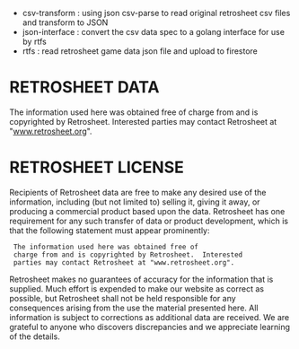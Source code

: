 - csv-transform : using json csv-parse to read original retrosheet csv files and transform to JSON
- json-interface : convert the csv data spec to a golang interface for use by rtfs
- rtfs : read retrosheet game data json file and upload to firestore

# RETROSHEET DATA

 The information used here was obtained free of
 charge from and is copyrighted by Retrosheet.  Interested
 parties may contact Retrosheet at "www.retrosheet.org".

# RETROSHEET LICENSE

Recipients of Retrosheet data are free to make any desired use of
the information, including (but not limited to) selling it,
giving it away, or producing a commercial product based upon the
data. Retrosheet has one requirement for any such transfer of
data or product development, which is that the following
statement must appear prominently:

     The information used here was obtained free of
     charge from and is copyrighted by Retrosheet.  Interested
     parties may contact Retrosheet at "www.retrosheet.org".

Retrosheet makes no guarantees of accuracy for the information
that is supplied. Much effort is expended to make our website
as correct as possible, but Retrosheet shall not be held
responsible for any consequences arising from the use the
material presented here. All information is subject to corrections
as additional data are received. We are grateful to anyone who
discovers discrepancies and we appreciate learning of the details.


